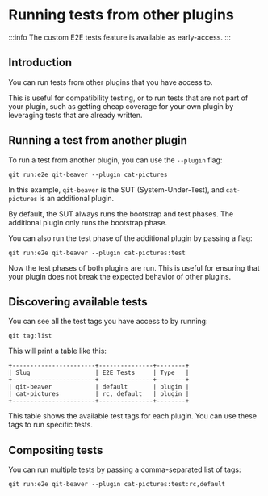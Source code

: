 # Running tests from other plugins

:::info
The custom E2E tests feature is available as early-access.
:::

## Introduction

You can run tests from other plugins that you have access to.

This is useful for compatibility testing, or to run tests that are not part of your plugin, such as getting cheap coverage for your own plugin by leveraging tests that are already written.

## Running a test from another plugin

To run a test from another plugin, you can use the `--plugin` flag:

```qitbash
qit run:e2e qit-beaver --plugin cat-pictures
```

In this example, `qit-beaver` is the SUT (System-Under-Test), and `cat-pictures` is an additional plugin.

By default, the SUT always runs the bootstrap and test phases. The additional plugin only runs the bootstrap phase.

You can also run the test phase of the additional plugin by passing a flag:

```qitbash
qit run:e2e qit-beaver --plugin cat-pictures:test
```

Now the test phases of both plugins are run. This is useful for ensuring that your plugin does not break the expected behavior of other plugins.

## Discovering available tests

You can see all the test tags you have access to by running:

```qitbash
qit tag:list
```

This will print a table like this:

```
+-----------------------+---------------+--------+
| Slug                  | E2E Tests     | Type   |
+-----------------------+---------------+--------+
| qit-beaver            | default       | plugin |
| cat-pictures          | rc, default   | plugin |
+-----------------------+---------------+--------+
```

This table shows the available test tags for each plugin. You can use these tags to run specific tests.

## Compositing tests

You can run multiple tests by passing a comma-separated list of tags:

```qitbash
qit run:e2e qit-beaver --plugin cat-pictures:test:rc,default
```
